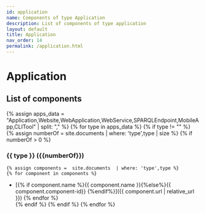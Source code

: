 ```yaml
---
id: application
name: Components of type Application
description: List of components of type application
layout: default
title: Application
nav_order: 14
permalink: /application.html
---
```


# Application

<div id="chart_container_application"></div>
<script>
anychart.onDocumentReady(function() {
    // set the data
    var data = [
        {x: "Application", value: 1},
        {x: "CLITool", value: 2},
        {x: "WebApplication", value: 3}
		];
    // create the chart
    var chart = anychart.pie3d();
    // set the chart title
    // chart.title("Polifonia Project Components by Type");
    // add the data
    chart.data(data);
    // sort elements
    chart.sort("desc");  
    // set legend position
    chart.legend().position("right");
    // set items layout
    chart.legend().itemsLayout("vertical");
    // display the chart in the container
    chart.container('chart_container_application');
    chart.draw();
  });
  </script>

## List of components
{% assign apps_data = "Application,Website,WebApplication,WebService,SPARQLEndpoint,MobileApp,CLITool" | split: "," %}
{% for type in apps_data %}
{% if type != "" %}
{% assign numberOf = site.documents  | where: 'type',type | size %}
{% if numberOf > 0 %}
### {{ type }} ({{numberOf}})
	{% assign components =  site.documents  | where: 'type',type %}
	{% for component in components %}
- [{% if component.name %}{{ component.name }}{%else%}{{ component.component-id}} {%endif%}]({{ component.url | relative_url }})	{% endfor %}	
{% endif %}
{% endif %}
{% endfor %}
